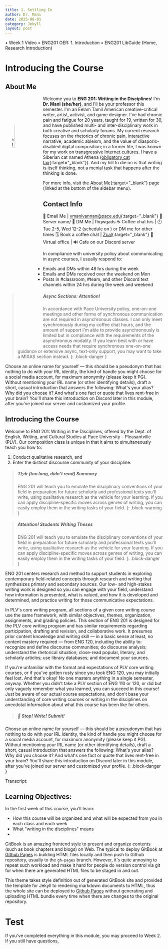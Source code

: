 ```yaml
---
title: 1. Settling In
author: Dr. Mani
date: 2025-08-01
category: Jekyll
layout: post
---
```


•	Week 1 Video
•	ENG201 OER: 1. Introduction
•	ENG201 LibGuide (Home, Research Introduction)



# Introducing the Course

## About Me

<img src="https://visforvali.github.io/eng201-oer/assets/gitbook/images/drmani.png" alt="Picrew profile of Vyshali, an Eelam Tamil woman" width="20%" style="float: left; margin: 10px; size: 12px; border-radius: 50%;">

Welcome you to **ENG 201: Writing in the Disciplines**! I'm **Dr. Mani (she/her)**, and I'll be your professor this semester. I'm an Eelam Tamil American creative-critical writer, artist, activist, and game designer. I've had chronic pain and fatigue for 20 years, taught for 19, written for 30, and have published multi- and inter-disciplinary work in both creative and scholarly forums. My current research focuses on the rhetorics of chronic pain, interactive narrative, academic ableism, and the value of diasporic-disabled digital composition; in a former life, I was known for my work on transgressive Internet cultures. I have a Siberian cat named Athena ([obligatory cat tax](/eng201-oer/assets/gitbook/images/cat_tax.jpg){:target="_blank"}). And my hill to die on is that writing is itself thinking, not a menial task that happens after the thinking is done.

For more info, visit the [About Me](/eng201-oer/jekyll/2025-08-01-w1.html){:target="_blank"} page (linked at the bottom of the sidebar menu). 

## Contact Info

📧 Email Me | [vmanivannan@pace.edu](mailto:vmanivannan@pace.edu){:target="_blank"}
🥸 Server name/ 📲 DM Me | fhqwgads
☕ Coffee chat hrs | 🕛 Tue 2-5, Wed 12-2 (schedule on ) or DM me for other times
🗓️ Book a coffee chat | [Zcal](https://zcal.co/drmani/){:target="_blank"}
📍 Virtual office | 🔊 Cafe on our Discord server

In compliance with university policy about communicating in async courses, I usually respond to:

- Emails and DMs within 48 hrs during the week
- Emails and DMs received over the weekend on Mon
- Posts in #classroom, #team, and other Discord text channels within 24 hrs during the week and weekend

> ##### Async Sections: Attention!
> In accordance with Pace University policy, one-on-one meetings and other forms of synchronous communication are not required in asynchronous classes. I can only meet synchronously during my coffee chat hours, and the amount of support I'm able to provide asynchronously is limited but in compliance with the requirements of the asynchronous modality. If you learn best with or have access needs that require synchronous one-on-one guidance or extensive async, text-only support, you may want to take a MIXAS section instead.
{: .block-danger }

Choose an online name for yourself &mdash; this should be a pseudonym that has nothing to do with your IRL identity, the kind of handle you might choose for a social media account, for maximum anonymity (please keep it PG). Without mentioning your IRL name (or other identifying details), draft a short, casual introduction that answers the following: What's your alias? Why did you choose it? And what's one fact or quote that lives rent-free in your brain? You'll share this introduction on Discord later in this module, after you've joined our server and customized your profile. 


## Introducing the Course

Welcome to ENG 201: Writing in the Disciplines, offered by the Dept. of English, Writing, and Cultural Studies at Pace University – Pleasantville (PLV). Our composition class is unique in that it aims to simultaneously teach you how to:

1. Conduct qualitative research, and
2. Enter the distinct discourse community of your discipline. 



> ##### Tl;dr (too long, didn’t read) Summary
> ENG 201 will teach you to emulate the disciplinary conventions of your field in preparation for future scholarly and professional texts you'll write, using qualitative research as the vehicle for your learning. If you can apply discipline-specific moves across genres of writing, you can easily employ them in the writing tasks of your field.
{: .block-warning }

> ##### Attention! Students Writing Theses
> ENG 201 will teach you to emulate the disciplinary conventions of your field in preparation for future scholarly and professional texts you'll write, using qualitative research as the vehicle for your learning. If you can apply discipline-specific moves across genres of writing, you can easily employ them in the writing tasks of your field.
{: .block-danger }

ENG 201 centers research and method to support students in exploring contemporary field-related concepts through research and writing that synthesizes primary and secondary sources. Our low- and high-stakes writing work is designed so you can engage with your field, understand how information is presented, what is valued, and how it is developed and determined, and practice writing for those communicative expectations. 

In PLV's core writing program, all sections of a given core writing course use the same framework, with similar objectives, themes, organization, assignments, and grading policies. This section of ENG 201 is designed for the PLV core writing program and has similar requirements regarding participation, drafting and revision, and collaborative work. It presumes prior content knowledge and writing skill &mdash; in a basic sense at least, no content mastery required &mdash; from ENG 120, including the ability to: recognize and define discourse communities; do discourse analysis; understand the rhetorical situation; close-read popular, literary, and scholarly articles; use library databases; and document your sources. 

If you're unfamiliar with the format and expectations of PLV core writing courses, or if you've gotten rusty since you took ENG 120, you may initially feel lost. And that's okay! No one masters anything in a single semester, anyway. Whether you didn’t take a PLV section of ENG 110 or 120, or did but only vaguely remember what you learned, you can succeed in this course! Just be aware of our actual course expectations, and don't base your understanding of core writing courses or writing in the disciplines on anecdotal information about what this course has been like for others. 



> ##### 🛑 Stop! Write! Submit!
Choose an online name for yourself &mdash; this should be a pseudonym that has nothing to do with your IRL identity, the kind of handle you might choose for a social media account, for maximum anonymity (please keep it PG). Without mentioning your IRL name (or other identifying details), draft a short, casual introduction that answers the following: What's your alias? Why did you choose it? And what's one fact or quote that lives rent-free in your brain? You'll share this introduction on Discord later in this module, after you've joined our server and customized your profile. 
{: .block-danger }







Transcript:



## Learning Objectives:

In the first week of this course, you'll learn:

- How this course will be organized and what will be expected from you in each class and each week
- What "writing in the disciplines" means
- 

GitBook is an amazing frontend style to present and organize contents (such as book chapters
and blogs) on Web. The typical to deploy GitBook at [Github Pages][1]
is building HTML files locally and then push to Github repository, usually to the `gh-pages`
branch. However, it's quite annoying to repeat such workload and make it hard for people do
version control via git for when there are generated HTML files to be staged in and out.

This theme takes style definition out of generated GitBook site and provided the template
for Jekyll to rendering markdown documents to HTML, thus the whole site can be deployed
to [Github Pages][1] without generating and uploading HTML bundle every time when there are
changes to the original repository.





# Test

If you've completed everything in this module, you may proceed to Week 2.
If you still have questions, 

[1]: https://pages.github.com